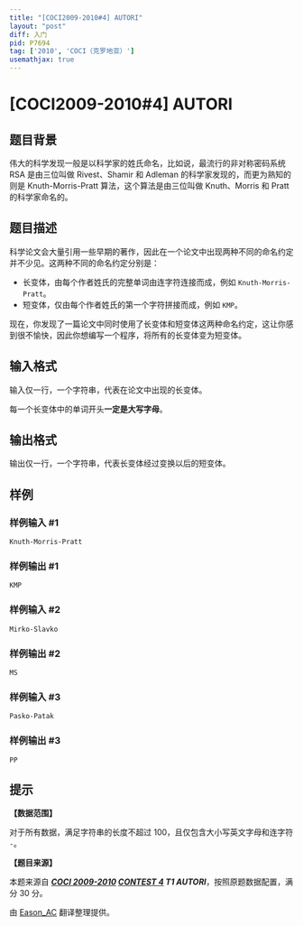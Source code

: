 ```yaml
---
title: "[COCI2009-2010#4] AUTORI"
layout: "post"
diff: 入门
pid: P7694
tag: ['2010', 'COCI（克罗地亚）']
usemathjax: true
---
```


# [COCI2009-2010#4] AUTORI
## 题目背景

伟大的科学发现一般是以科学家的姓氏命名，比如说，最流行的非对称密码系统 RSA 是由三位叫做 Rivest、Shamir 和 Adleman 的科学家发现的，而更为熟知的则是 Knuth-Morris-Pratt 算法，这个算法是由三位叫做 Knuth、Morris 和 Pratt 的科学家命名的。
## 题目描述

科学论文会大量引用一些早期的著作，因此在一个论文中出现两种不同的命名约定并不少见。这两种不同的命名约定分别是：

- 长变体，由每个作者姓氏的完整单词由连字符连接而成，例如 `Knuth-Morris-Pratt`。
- 短变体，仅由每个作者姓氏的第一个字符拼接而成，例如 `KMP`。

现在，你发现了一篇论文中同时使用了长变体和短变体这两种命名约定，这让你感到很不愉快，因此你想编写一个程序，将所有的长变体变为短变体。
## 输入格式

输入仅一行，一个字符串，代表在论文中出现的长变体。

每一个长变体中的单词开头**一定是大写字母**。
## 输出格式

输出仅一行，一个字符串，代表长变体经过变换以后的短变体。
## 样例

### 样例输入 #1
```
Knuth-Morris-Pratt
```
### 样例输出 #1
```
KMP
```
### 样例输入 #2
```
Mirko-Slavko
```
### 样例输出 #2
```
MS
```
### 样例输入 #3
```
Pasko-Patak
```
### 样例输出 #3
```
PP
```
## 提示

**【数据范围】**

对于所有数据，满足字符串的长度不超过 $100$，且仅包含大小写英文字母和连字符 `-`。

**【题目来源】**

本题来源自 **_[COCI 2009-2010](https://hsin.hr/coci/archive/2009_2010/) [CONTEST 4](https://hsin.hr/coci/archive/2009_2010/contest4_tasks.pdf) T1 AUTORI_**，按照原题数据配置，满分 $30$ 分。

由 [Eason_AC](https://www.luogu.com.cn/user/112917) 翻译整理提供。
